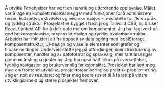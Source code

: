 Å utvikle Feriehjelper har vært en lærerik og utfordrende opplevelse. Målet var å lage en komplett reiseplanlegger med funksjoner for å administrere reiser, budsjetter, aktiviteter og nødinformasjon – med støtte for flere språk og tydelig struktur. Prosjektet er bygget i Next.js og Tailwind CSS, og bruker React Context API for å dele data mellom komponenter. Jeg har lagt vekt på god brukeropplevelse, responsivt design og ryddig, skalerbar struktur. Arbeidet har inkludert alt fra oppsett av datalagring med localStorage, komponentstruktur, UI-design og visuelle elementer som grafer og tilbakemeldinger. Underveis støtte jeg på utfordringer, som strukturering av komponenter, håndtering av datoformat og språkvalg, men fant løsninger gjennom testing og justering. Jeg har også hatt fokus på oversettelser, tydelig navigasjon og brukervennlig funksjonalitet. Prosjektet har lært meg mye om frontend-utvikling, prosjektorganisering og praktisk problemløsing. Jeg er stolt av resultatet og føler meg bedre rustet til å ta fatt på videre utviklingsarbeid og større prosjekter fremover.